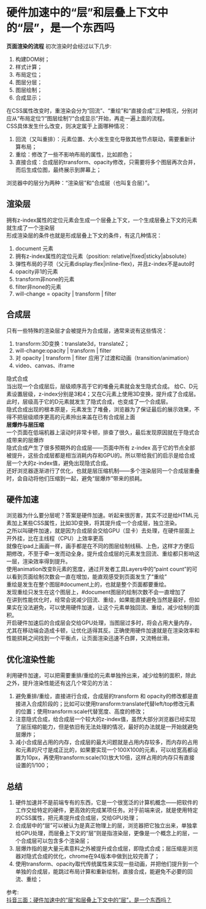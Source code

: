 # 硬件加速中的“层”和层叠上下文中的“层”，是一个东西吗
**页面渲染的流程**
初次渲染时会经过以下几步:  
1. 构建DOM树；
2. 样式计算；
3. 布局定位；
4. 图层分层；
5. 图层绘制；
6. 合成显示；

在CSS属性改变时，重渲染会分为“回流”、“重绘”和“直接合成”三种情况，分别对应从“布局定位”/“图层绘制”/“合成显示”开始，再走一遍上面的流程。  
CSS具体发生什么改变，则决定属于上面哪种情况：  
1. 回流（又叫重排）：元素位置、大小发生变化导致其他节点联动，需要重新计算布局；
2. 重绘：修改了一些不影响布局的属性，比如颜色；
3. 直接合成：合成层的transform、opacity修改，只需要将多个图层再次合并，而后生成位图，最终展示到屏幕上；

浏览器中的层分为两种：“渲染层”和“合成层（也叫复合层）”。 

## 渲染层 
拥有z-index属性的定位元素会生成一个层叠上下文，一个生成层叠上下文的元素就生成了一个渲染层  
形成渲染层的条件也就是形成层叠上下文的条件，有这几种情况：  
1. document 元素
2. 拥有z-index属性的定位元素（position: relative|fixed|sticky|absolute）
3. 弹性布局的子项（父元素display:flex|inline-flex)，并且z-index不是auto时
4. opacity非1的元素
5. transform非none的元素
6. filter非none的元素
7. will-change = opacity | transform | filter

## 合成层
只有一些特殊的渲染层才会被提升为合成层，通常来说有这些情况：  
1. transform:3D变换：translate3d，translateZ；
2. will-change:opacity | transform | filter
3. 对 opacity | transform | fliter 应用了过渡和动画（transition/animation）
4. video、canvas、iframe

隐式合成  
当出现一个合成层后，层级顺序高于它的堆叠元素就会发生隐式合成。
给C、D元素设置层级，z-index分别是3和4；又在C元素上使用3D变换，提升成了合成层。此时，层级高于它的D元素就发生了隐式合成，也变成了一个合成层。  
隐式合成出现的根本原是，元素发生了堆叠，浏览器为了保证最后的展示效果，不得不把层级顺序更高的元素拎出来盖在已有合成层上面  
**层爆炸与层压缩**  
一个页面在低端机器上滚动时非常卡顿，排查了很久，最后发现原因就在于隐式合成带来的层爆炸  
隐式合成产生了很多预期外的合成层——页面中所有 z-index 高于它的节点全部被提升，这些合成层都是相当消耗内存和GPU的。所以带给我们的启示是给合成层一个大的z-index值，避免出现隐式合成。  
还好浏览器逐渐进行了优化，也就是层压缩机制——多个渲染层同一个合成层重叠时，会自动将他们压缩到一起，避免“层爆炸”带来的损耗。  
## 硬件加速
浏览器为什么要分层呢？答案是硬件加速。听起来很厉害，其实不过是给HTML元素加上某些CSS属性，比如3D变换，将其提升成一个合成层，独立渲染。  
之所以叫硬件加速，就是因为合成层会交给GPU（显卡）去处理，在硬件层面上开外挂，比在主线程（CPU）上效率更高  
就像在ipad上画画一样，画手都是在不同的图层绘制线稿、上色，这样才方便后期修改，不至于牵一发而动全身。提升成合成层的元素发生回流、重绘都只影响这一层，渲染效率得到提升。  
使用animation改变B元素的宽度，通过开发者工具Layers中的“paint count”的可以看到页面绘制次数会一直在增加，能直观感受到页面发生了“重绘”  
重绘是发生在整个图层#document上的，也就是整个页面都要重绘。  
发现重绘只发生在这个图层上，#document图层的绘制次数不会一直增加了  
在讲到性能优化时，经常会说减少回流、重绘，如果能直接避免当然是最好，但如果实在没法避免，可以使用硬件加速，让这个元素单独回流、重绘，减少绘制的面积。  
开启硬件加速后的合成层会交给GPU处理，当图层过多时，将会占用大量内存，尤其在移动端会造成卡顿，让优化适得其反。正确使用硬件加速就是在渲染效率和性能损耗之间找到一个平衡点，让页面渲染迅速不白屏，又流畅丝滑。  
## 优化渲染性能
利用硬件加速，可以把需要重排/重绘的元素单独拎出来，减少绘制的面积，除此之外，提升渲染性能还有这几个常见的方法：  
1. 避免重排/重绘，直接进行合成，合成层的transform 和 opacity的修改都是直接进入合成阶段的；比如可以使用transform:translate代替left/top修改元素的位置；使用transform:scale代替宽度、高度的修改；
2. 注意隐式合成，给合成层一个较大的z-index值，虽然大部分浏览器已经实现了层压缩的能力，但是依旧有无法处理的情况，最好的办法就是一开始就避免层爆炸；
3. 减小合成层占用的内存，合成层的最大问题就是占用内存较多，而内存的占用和元素的尺寸是成正比的，如果要实现一个100X100的元素，可以给宽高都设置为10px，再使用transform:scale(10)放大10倍，这样占用的内存只有直接设置的1/100；

## 总结
1. 硬件加速并不是前端专有的东西，它是一个很宽泛的计算机概念——把软件的工作交给特定的硬件，更高效的完成某项任务。对于前端来说，就是使用特定的CSS属性，把元素提升成合成层，交给GPU处理；
2. 合成层中的“层”可以被认为是真正物理上的层，浏览器把它独立出来，单独拿给GPU处理，而层叠上下文的“层”则是指渲染层，更像是一个概念上的层，一个合成层可以包含多个渲染层；
3. 层爆炸指的是大量元素意料之外被提升成合成层，即隐式合成；层压缩是浏览器对隐式合成的优化，chrome在94版本中做到比较完善了；
4. 使用transform、opacity取代传统属性来实现一些动画，并把他们提升到一个单独的合成层，能跳过布局计算和重新绘制，直接合成，能避免不必要的回流、重绘；

参考:  
[抖音三面：硬件加速中的“层”和层叠上下文中的“层”，是一个东西吗？](https://mp.weixin.qq.com/s/xuWgEMh9Y8Eq_Go2uBH24g)
